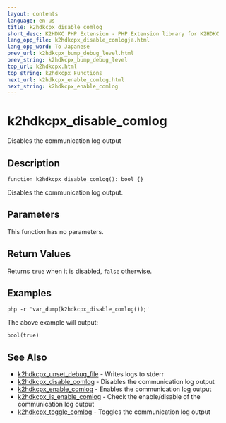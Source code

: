 ```yaml
---
layout: contents
language: en-us
title: k2hdkcpx_disable_comlog
short_desc: K2HDKC PHP Extension - PHP Extension library for K2HDKC
lang_opp_file: k2hdkcpx_disable_comlogja.html
lang_opp_word: To Japanese
prev_url: k2hdkcpx_bump_debug_level.html
prev_string: k2hdkcpx_bump_debug_level
top_url: k2hdkcpx.html
top_string: k2hdkcpx Functions
next_url: k2hdkcpx_enable_comlog.html
next_string: k2hdkcpx_enable_comlog
---
```


# k2hdkcpx_disable_comlog
Disables the communication log output

## Description

```
function k2hdkcpx_disable_comlog(): bool {}
```

Disables the communication log output.

## Parameters
This function has no parameters.

## Return Values
Returns `true` when it is disabled, `false` otherwise.

## Examples

```
php -r 'var_dump(k2hdkcpx_disable_comlog());'
```

The above example will output:

```
bool(true)
```


## See Also
- [k2hdkcpx_unset_debug_file](k2hdkcpx_unset_debug_file.html) - Writes logs to stderr
- [k2hdkcpx_disable_comlog](k2hdkcpx_disable_comlog.html) - Disables the communication log output
- [k2hdkcpx_enable_comlog](k2hdkcpx_enable_comlog.html) - Enables the communication log output
- [k2hdkcpx_is_enable_comlog](k2hdkcpx_is_enable_comlog.html) - Check the enable/disable of the communication log output
- [k2hdkcpx_toggle_comlog](k2hdkcpx_toggle_comlog.html) - Toggles the communication log output
